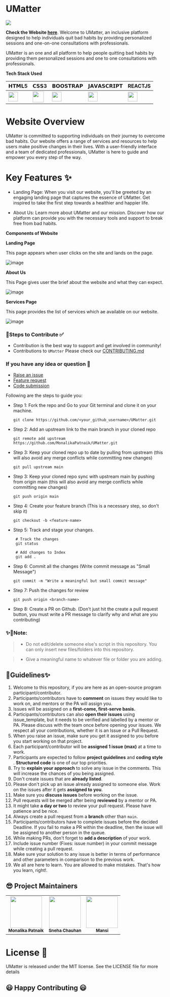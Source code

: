 # UMatter

<img src="https://github.com/gSayak/UMatter/blob/main/src/images/mental-health.png"></img>

**Check the Website [here](https://monalikapatnaik.github.io/UMatter/)**.
Welcome to UMatter, an inclusive platform designed to help individuals quit bad habits by providing personalized sessions and one-on-one consultations with professionals.

UMatter is an one and all platform to help people quitting bad habits by providing them personalized sessions and one to one consultations with professionals.


**Tech Stack Used**

| 𝗛𝗧𝗠𝗟5  | 𝗖𝗦𝗦3 | 𝗕𝗢𝗢𝗦𝗧𝗥𝗔𝗣 | 𝗝𝗔𝗩𝗔𝗦𝗖𝗥𝗜𝗣𝗧 | REACTJS
| ------------- | ------------- | ------------- | ------------- |------------- |
| <img height="30px" src="https://cdn.svgporn.com/logos/html-5.svg">  | <img height="35px" src="https://cdn.svgporn.com/logos/css-3.svg"> |  <img height="30px" src="https://cdn.svgporn.com/logos/bootstrap.svg"> | <img height="30px" src="https://cdn.svgporn.com/logos/javascript.svg"> |  <img height="30px" src="https://cdn.svgporn.com/logos/react.svg"> |

# Website Overview

UMatter is committed to supporting individuals on their journey to overcome bad habits. Our website offers a range of services and resources to help users make positive changes in their lives. With a user-friendly interface and a team of dedicated professionals, UMatter is here to guide and empower you every step of the way.

# Key Features ✨

- Landing Page: When you visit our website, you'll be greeted by an engaging landing page that captures the essence of UMatter. Get inspired to take the first step towards a healthier and happier life.

- About Us: Learn more about UMatter and our mission. Discover how our platform can provide you with the necessary tools and support to break free from bad habits.
 
**Components of Website**
 
 **Landing Page**
 
 This page appears when user clicks on the site and lands on the page.
 
 ![image](https://user-images.githubusercontent.com/99353300/211297117-6c088613-ba7b-445a-97e8-3ab0f73fa37a.png)

**About Us**
 
 This Page gives user the brief about the website and what they can expect.
 
![image](https://user-images.githubusercontent.com/99353300/211297237-ee408977-5866-463d-b8f2-f06bf959d3c7.png)

**Services Page**

This page provides the list of services which ae available on our website.

![image](https://user-images.githubusercontent.com/99353300/211299453-45e75e23-f936-4209-a116-95a6034433cd.png)

### 🔖Steps to Contribute ✅
 
- Contribution is the best way to support and get involved in community!
 - Contributions to `UMatter` Please check our [CONTRIBUTING.md](./CONTRIBUTING.md)

### If you have any idea or question 🤷


- [Raise an issue](https://github.com/MonalikaPatnaik/UMatter/issues)
- [Feature request](https://github.com/MonalikaPatnaik/UMatter/issues)
- [Code submission](https://github.com/MonalikaPatnaik/UMatter/pulls)

Following are the steps to guide you:

* Step 1: Fork the repo and Go to your Git terminal and clone it on your machine.
    ```
    git clone https://github.com/<your_github_username>/UMatter.git
    ```
* Step 2: Add an upstream link to the main branch in your cloned repo
    ```
    git remote add upstream https://github.com/MonalikaPatnaik/UMatter.git
    ```
* Step 3: Keep your cloned repo up to date by pulling from upstream (this will also avoid any merge conflicts while committing new changes)
    ```
    git pull upstream main
    ```
 * Step 3: Keep your cloned repo sync with upstream main by pushing from origin main (this will also avoid any merge conflicts while committing new changes)
    ```
    git push origin main
    ```   
* Step 4: Create your feature branch (This is a necessary step, so don't skip it)
    ```
    git checkout -b <feature-name>
    ```
* Step 5: Track and stage your changes.
    ```
     # Track the changes
     git status

     # Add changes to Index
     git add .
     ```
* Step 6: Commit all the changes (Write commit message as "Small Message")
    ```
    git commit -m "Write a meaningful but small commit message"
    ```
* Step 7: Push the changes for review
    ```
    git push origin <branch-name>
    ```
* Step 8: Create a PR on Github. (Don't just hit the create a pull request button, you must write a PR message to clarify why and what are you contributing)



### ✨🔨Note:

> - Do not edit/delete someone else's script in this repository. You can only insert new files/folders into this repository.

  > - Give a meaningful name to whatever file or folder you are adding. 


## 🔑Guidelines✨

1. Welcome to this repository, if you are here as an open-source program participant/contributor.
2. Participants/contributors have to **comment** on issues they would like to work on, and mentors or the PA will assign you.
3. Issues will be assigned on a **first-come, first-serve basis.**
4. Participants/contributors can also **open their issues** using issue_template,
but it needs to be verified and labelled by a mentor or PA. Please discuss with the team once before opening your issues. We respect all your contributions, whether 
it is an Issue or a Pull Request.
6. When you raise an issue, make sure you get it assigned to you before you start working on that project.
7. Each participant/contributor will be **assigned 1 issue (max)** at a time to work.
8. Participants are expected to follow **project guidelines** and **coding style** . **Structured code** is one of our top priorities.
9. Try to **explain your approach** to solve any issue in the comments. This will increase the chances of you being assigned.
10. Don't create issues that are **already listed**.
11. Please don't pick up an issue already assigned to someone else. Work on the issues after it gets **assigned to you**.
12. Make sure you **discuss issues** before working on the issue.
13. Pull requests will be merged after being **reviewed** by a mentor or PA.
14. It might take **a day or two** to review your pull request. Please have patience and be nice.
15. Always create a pull request from a **branch** other than `main`.
16. Participants/contributors have to complete issues before the decided Deadline. If you fail to make a PR within the deadline, then the issue will be assigned to 
another person in the queue.
17. While making PRs, don't forget to **add a description** of your work.
18. Include issue number (Fixes: issue number) in your commit message while creating a pull request.
19. Make sure your solution to any issue is better in terms of performance and other parameters in comparison to the previous work.
20. We all are here to learn. You are allowed to make mistakes. That's how you learn, right!.



## 😎 Project Maintainers

<table>
  <tr>
<td align="center"><a href="https://github.com/MonalikaPatnaik">
<img src="https://github.com/MonalikaPatnaik/UMatter/assets/94298791/c642c19f-532e-4d1a-8419-774627f46e8b" width="100px;" alt=""/><br /><sub><b>Monalika Patnaik</b></sub></a></td>

<td align="center"><a href="https://github.com/i-am-SnehaChauhan">
<img src="https://github.com/MonalikaPatnaik/UMatter/assets/94298791/28ccb9cb-743e-44bf-b5ae-990c7ac76145" width="100px;" alt=""/><br /><sub><b>Sneha Chauhan</b></sub></a></td>
 
<td align="center"><a href="https://github.com/muditchoudhary">
<img src="https://github.com/MonalikaPatnaik/UMatter/assets/94298791/1b9915c2-bc67-4918-83e5-498186ed719a" width="100px;" alt=""/><br /><sub><b>Mansi</b></sub></a></td>
   
 </tr>
</table>

# License 🪪

UMatter is released under the MIT license. See the LICENSE file for more details

## 😃 Happy Contributing 😃
  
 
